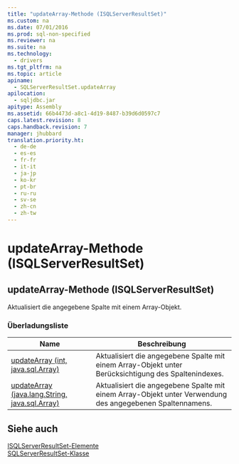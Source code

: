 ```yaml
---
title: "updateArray-Methode (ISQLServerResultSet)"
ms.custom: na
ms.date: 07/01/2016
ms.prod: sql-non-specified
ms.reviewer: na
ms.suite: na
ms.technology: 
  - drivers
ms.tgt_pltfrm: na
ms.topic: article
apiname: 
  - SQLServerResultSet.updateArray
apilocation: 
  - sqljdbc.jar
apitype: Assembly
ms.assetid: 66b4473d-a8c1-4d19-8487-b39d6d0597c7
caps.latest.revision: 8
caps.handback.revision: 7
manager: jhubbard
translation.priority.ht: 
  - de-de
  - es-es
  - fr-fr
  - it-it
  - ja-jp
  - ko-kr
  - pt-br
  - ru-ru
  - sv-se
  - zh-cn
  - zh-tw
---
```

# updateArray-Methode (ISQLServerResultSet)
    
## updateArray\-Methode \(ISQLServerResultSet\)  
 Aktualisiert die angegebene Spalte mit einem Array\-Objekt.  
  
### Überladungsliste  
  
|Name|Beschreibung|  
|----------|------------------|  
|[updateArray \(int, java.sql.Array\)](../content/updateArray-Method--int--java.sql.Array-.md)|Aktualisiert die angegebene Spalte mit einem Array\-Objekt unter Berücksichtigung des Spaltenindexes.|  
|[updateArray \(java.lang.String, java.sql.Array\)](../content/updateArray-Method--java.lang.String--java.sql.Array-.md)|Aktualisiert die angegebene Spalte mit einem Array\-Objekt unter Verwendung des angegebenen Spaltennamens.|  
  
## Siehe auch  
 [ISQLServerResultSet-Elemente](../content/SQLServerResultSet-Members.md)   
 [SQLServerResultSet-Klasse](../content/SQLServerResultSet-Class.md)  
  
  